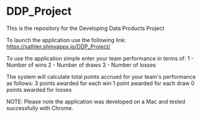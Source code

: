 # DDP_Project
This is the repository for the Developing Data Products Project

To launch the application use the following link:
https://sathler.shinyapps.io/DDP_Project/

To use the application simple enter your team performance in terms of:
1 - Number of wins
2 - Number of draws
3 - Number of losses

The system will calculate total points accrued for your team's performance as follows:
3 points awarded for each win
1 point awarded for each draw
0 points awarded for losses

NOTE: Please note the application was developed on a Mac and tested successfully with Chrome.
